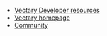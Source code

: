 <!-- docs/_navbar.md -->

* [Vectary Developer resources](https://vectary.github.io)
* [Vectary homepage](https://www.vectary.com)
* [Community](https://spectrum.chat/vectary)
